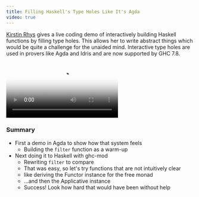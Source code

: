 ```yaml
---
title: Filling Haskell's Type Holes Like It's Agda
video: true
---
```


[Kirstin Rhys](https://github.com/kirstin-rhys) gives a live coding
demo of interactively building Haskell functions by filling type
holes.  This allows her to write abstract things which would be
quite a challenge for the unaided mind. Interactive type holes are
used in provers like Agda and Idris and are now supported by GHC
7.8.

<video poster="https://i.vimeocdn.com/video/506146633.jpg?mw=700"
       class="video-js vjs-default-skin" controls preload="auto">
  <source src="http://player.vimeo.com/external/118981555.hd.mp4?s=6059f3a381a241aa0608a37fe6e9c095" type="video/mp4">
</video>

### Summary

* First a demo in Agda to show how that system feels
    * Building the `filter` function as a warm-up
* Next doing it to Haskell with ghc-mod
    * Rewriting `filter` to compare
    * That was easy, so let's try functions that are not intuitively clear
    * like deriving the Functor instance for the free monad
    * ...and then the Applicative instance
    * Success! Look how hard that would have been without help
